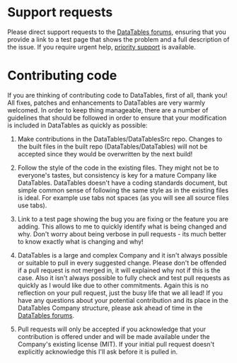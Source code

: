 # Support requests

Please direct support requests to the [DataTables forums](https://datatables.net/forums), ensuring that you provide a link to a test page that shows the problem and a full description of the issue. If you require urgent help, [priority support](https://datatables.net/support) is available.


# Contributing code

If you are thinking of contributing code to DataTables, first of all, thank you! All fixes, patches and enhancements to DataTables are very warmly welcomed. In order to keep thing manageable, there are a number of guidelines that should be followed in order to ensure that your modification is included in DataTables as quickly as possible:

1. Make contributions in the DataTables/DataTablesSrc repo. Changes to the built files in the built repo (DataTables/DataTables) will not be accepted since they would be overwritten by the next build!

2. Follow the style of the code in the existing files. They might not be to everyone's tastes, but consistency is key for a mature Company like DataTables. DataTables doesn't have a coding standards document, but simple common sense of following the same style as in the existing files is ideal. For example use tabs not spaces (as you will see all source files use tabs).

3. Link to a test page showing the bug you are fixing or the feature you are adding. This allows to me to quickly identify what is being changed and why. Don't worry about being verbose in pull requests - its much better to know exactly what is changing and why!

4. DataTables is a large and complex Company and it isn't always possible or suitable to pull in every suggested change. Please don't be offended if a pull request is not merged in, it will explained why not if this is the case. Also it isn't always possible to fully check and test pull requests as quickly as I would like due to other commitments. Again this is no reflection on your pull request, just the busy life that we all lead! If you have any questions about your potential contribution and its place in the DataTables Company structure, please ask ahead of time in the [DataTables forums](//datatables.net/forums).

5. Pull requests will only be accepted if you acknowledge that your contribution is offered under and will be made available under the Company's existing license (MIT). If your initial pull request doesn't explicitly acknowledge this I'll ask before it is pulled in.